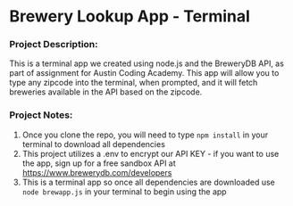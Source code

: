 # Brewery Lookup App - Terminal

### Project Description:

This is a terminal app we created using node.js and the BreweryDB API, as part of assignment for Austin Coding Academy. This app will allow you to type any zipcode into the terminal, when prompted, and it will fetch breweries available in the API based on the zipcode. 

### Project Notes:

1. Once you clone the repo, you will need to type `npm install` in your terminal to download all dependencies 
2. This project utilizes a .env to encrypt our API KEY - if you want to use the app, sign up for a free sandbox API at https://www.brewerydb.com/developers
3. This is a terminal app so once all dependencies are downloaded use `node brewapp.js` in your terminal to begin using the app